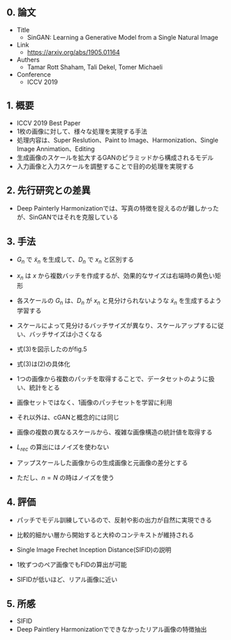 ## 0. 論文
- Title
	- SinGAN: Learning a Generative Model from a Single Natural Image
- Link
	- https://arxiv.org/abs/1905.01164
- Authers
	- Tamar Rott Shaham, Tali Dekel, Tomer Michaeli
- Conference
	- ICCV 2019

## 1. 概要
- ICCV 2019 Best Paper
- 1枚の画像に対して、様々な処理を実現する手法
- 処理内容は、Super Reslution、Paint to Image、Harmonization、Single Image Annimation、Editing
- 生成画像のスケールを拡大するGANのピラミッドから構成されるモデル
- 入力画像と入力スケールを調整することで目的の処理を実現する

## 2. 先行研究との差異
- Deep Painterly Harmonizationでは、写真の特徴を捉えるのが難しかったが、SinGANではそれを克服している

## 3. 手法

- $G_n$ で $\tilde{x}_n$ を生成して、$D_n$ で $x_n$ と区別する
- $x_n$ は $x$ から複数バッチを作成するが、効果的なサイズは右端時の黄色い矩形

- 各スケールの $G_n$ は、$D_n$ が $x_n$ と見分けられないような $\tilde{x}_n$ を生成するよう学習する
- スケールによって見分けるバッチサイズが異なり、スケールアップするに従い、バッチサイズは小さくなる

- 式(3)を図示したのがfig.5
- 式(3)は(2)の具体化

- 1つの画像から複数のパッチを取得することで、データセットのように扱い、統計をとる

- 画像セットではなく、1画像のパッチセットを学習に利用
- それ以外は、cGANと概念的には同じ
- 画像の複数の異なるスケールから、複雑な画像構造の統計値を取得する

- $L_{rec}$ の算出にはノイズを使わない
- アップスケールした画像からの生成画像と元画像の差分とする
- ただし、$n=N$ の時はノイズを使う

## 4. 評価
- パッチでモデル訓練しているので、反射や影の出力が自然に実現できる
- 比較的細かい層から開始すると大枠のコンテキストが維持される

- Single Image Frechet Inception Distance(SIFID)の説明
- 1枚ずつのペア画像でもFIDの算出が可能
- SIFIDが低いほど、リアル画像に近い

## 5. 所感
- SIFID
- Deep Paintlery Harmonizationでできなかったリアル画像の特徴抽出

